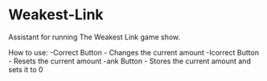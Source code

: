 # Weakest-Link

Assistant for running The Weakest Link game show. 

How to use:
-Correct Button - Changes the current amount
-Icorrect Button - Resets the current amount
-ank Button - Stores the current amount and sets it to 0

